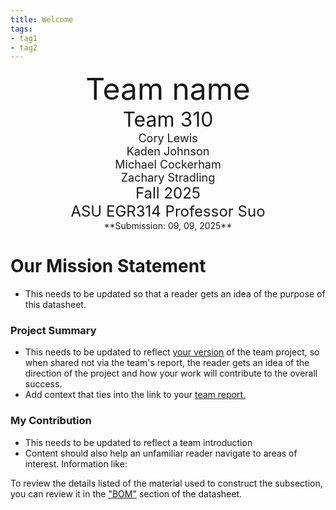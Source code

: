```yaml
---
title: Welcome
tags:
- tag1
- tag2
---
```

<center>
<font size= "8">Team name</font><br>
<font size= "6">Team 310</font><br>
<font size= "4"> Cory Lewis </font><br>
<font size= "4"> Kaden Johnson </font><br>
<font size= "4"> Michael Cockerham </font><br>
<font size= "4"> Zachary Stradling </font><br>
<font size= "5"> Fall 2025 </font><br>
<font size= "5"> ASU EGR314 Professor Suo </font><br>
**Submission: 09, 09, 2025**
</center>

# Our Mission Statement

* This needs to be updated so that a reader gets an idea of the purpose of this datasheet.

### Project Summary

* This needs to be updated to reflect <ins>your version</ins> of the team project, so when shared not via the team's report, the reader gets an idea of the direction of the project and how your work will contribute to the overall success.
* Add context that ties into the link to your [team report.](https://embedded-systems-design.github.io/EGR304TeamTemplate/)


### My Contribution

* This needs to be updated to reflect a team introduction
* Content should also help an unfamiliar reader navigate to areas of interest. Information like:

To review the details listed of the material used to construct the subsection, you can review it in the ["BOM"](https://embedded-systems-design.github.io/EGR304DataSheetTemplate/03-BOM/BOM/) section of the datasheet.
